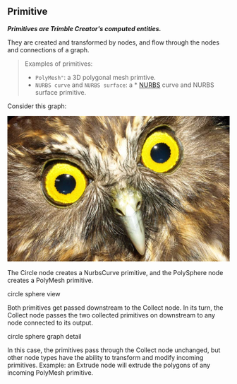 ## Primitive

**_Primitives are Trimble Creator's computed entities._**

They are created and transformed by nodes, and flow through the nodes and connections of a graph.

> Examples of primitives:
> 
> * `PolyMesh"`: a 3D polygonal mesh primtive.
> * `NURBS curve` and `NURBS surface`: a * <a href="https://en.wikipedia.org/wiki/Non-uniform_rational_B-spline" target="_blank">NURBS</a> curve and NURBS surface primitive.


Consider this graph:

![morepork](morepork.jpg)

The Circle node creates a NurbsCurve primitive, and the PolySphere node creates a PolyMesh primitive.

circle sphere view

Both primitives get passed downstream to the Collect node. In its turn, the Collect node passes the two collected primitives on downstream to any node connected to its output.

circle sphere graph detail

In this case, the primitives pass through the Collect node unchanged, but other node types have the ability to transform and modify incoming primitives. Example: an Extrude node will extrude the polygons of any incoming PolyMesh primitive.
